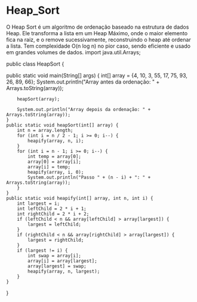 # Heap_Sort
O Heap Sort é um algoritmo de ordenação baseado na estrutura de dados Heap. Ele transforma a lista em um Heap Máximo, onde o maior elemento fica na raiz, e o remove sucessivamente, reconstruindo o heap até ordenar a lista. Tem complexidade O(n log n) no pior caso, sendo eficiente e usado em grandes volumes de dados.
import java.util.Arrays;

public class HeapSort {

   public static void main(String[] args) {
        int[] array = {4, 10, 3, 55, 17, 75, 93, 26, 89, 66};
        System.out.println("Array antes da ordenação: " + Arrays.toString(array));

        heapSort(array);

        System.out.println("Array depois da ordenação: " + Arrays.toString(array));
    }
    public static void heapSort(int[] array) {
        int n = array.length;
        for (int i = n / 2 - 1; i >= 0; i--) {
            heapify(array, n, i);
        }
        for (int i = n - 1; i >= 0; i--) {
            int temp = array[0];
            array[0] = array[i];
            array[i] = temp;
            heapify(array, i, 0);
            System.out.println("Passo " + (n - i) + ": " + Arrays.toString(array));
        }
    }
    public static void heapify(int[] array, int n, int i) {
        int largest = i; 
        int leftChild = 2 * i + 1; 
        int rightChild = 2 * i + 2; 
        if (leftChild < n && array[leftChild] > array[largest]) {
            largest = leftChild;
        }
        if (rightChild < n && array[rightChild] > array[largest]) {
            largest = rightChild;
        }
        if (largest != i) {
            int swap = array[i];
            array[i] = array[largest];
            array[largest] = swap;
            heapify(array, n, largest);
        }
    }
}
